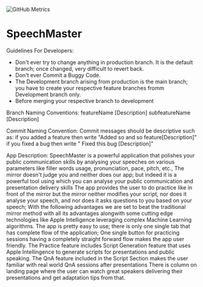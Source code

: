 ![GitHub Metrics](https://github.com/Speeku/SpeechMaster/blob/main/metrics.svg)
# SpeechMaster
Guidelines For Developers:
* Don't ever try to change anything in production branch. It is the default branch; once changed, very difficult to revert back.
* Don't ever Commit a Buggy Code.
* The Development branch arising from production is the main branch; you have to create your respective feature branches fromm Development branch only.
* Before merging your respective branch to development

  
Branch Naming Conventions:
featureName [Description]
subfeatureName [Description]

Commit Naming Convention:
Commit messages should be descriptive such as:
if you added a feature then write "Added so and so feature[Description]"
if you fixed a bug then write " Fixed this bug [Description]"

App Description:
SpeechMaster is a powerful application that polishes your public communication skills by analysing your speeches on various parameters like filler words usage, pronunciation, pace, pitch, etc., 
The mirror doesn't judge you and neither does our app; but indeed it is a powerful tool using which you can analyse your public communication and presentation delivery skills
The app provides the user to do practice like in front of the mirror but the mirror neither modifies your script, nor does it analyse your speech, and nor does it asks questions to you based on your speech;
With the following advantages we are set to beat the traditional mirror method with all its advantages alongwith some cutting edge technologies like Apple Intelligence leveraging complex Machine Learning algorithms.
The app is pretty easy to use; there is only one single tab that has complete flow of the application; One single button for practicing sessions having a completely straight forward flow makes the app user friendly.
The Practice feature includes Script Generation feature that uses Apple Intellingence to generate scripts for presentations and public speaking.
The QnA feature included in the Script Section makes the user familiar with real world QnA sessions after presentations 
There is column on landing page where the user can watch great speakers delivering their presentations and get adaptation tips from that.
